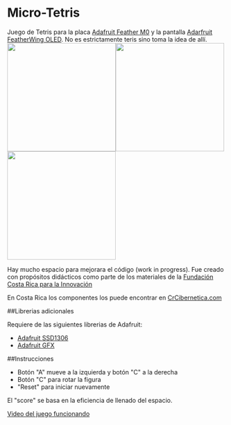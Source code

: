 # Micro-Tetris

Juego de Tetris para la placa [Adafruit Feather M0](https://www.adafruit.com/product/2772) y la pantalla [Adarfruit FeatherWing OLED](https://www.adafruit.com/products/2900). No es estrictamente teris sino toma la idea de allí.
<img src="https://github.com/tomasdecamino/Micro-Tetris/blob/master/feather1.JPG" width="250"><img src="https://github.com/tomasdecamino/Micro-Tetris/blob/master/feather2.JPG" width="250"><img src="https://github.com/tomasdecamino/Micro-Tetris/blob/master/feather3.JPG" width="250">

Hay mucho espacio para mejorara el código (work in progress).  Fue creado con propósitos didácticos como parte de los materiales de la [Fundación Costa Rica para la Innovación](http://funcostarica.org/)

En Costa Rica los componentes los puede encontrar en [CrCibernetica.com](http://crcibernetica.com/)

##Librerias adicionales

Requiere de las siguientes librerias de Adafruit:
* [Adafruit SSD1306](https://github.com/adafruit/Adafruit_SSD1306)
* [Adafruit GFX](https://github.com/adafruit/Adafruit-GFX-Library)

##Instrucciones

* Botón "A" mueve a la izquierda y botón "C" a la derecha
* Botón "C" para rotar la figura
* "Reset" para iniciar nuevamente

El "score" se basa en la eficiencia de llenado del espacio.

[Video del juego funcionando](https://www.youtube.com/watch?v=F35Q0_6S4rs)
